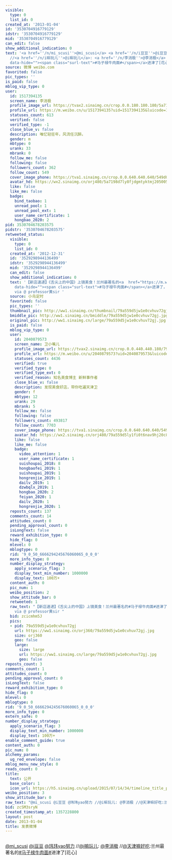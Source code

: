 ```yaml
---
visible:
  type: 0
  list_id: 0
created_at: '2013-01-04'
id: '3530704916779129'
idstr: '3530704916779129'
mid: '3530704916779129'
can_edit: false
show_additional_indication: 0
text: '<a href=''/n/mi_scusi''>@mi_scusi</a> <a href=''/n/i豆豆''>@i豆豆</a> <a href=''/n/玮玮yao努力''>@玮玮yao努力</a>
  //<a href=''/n/i嘛玩儿''>@i嘛玩儿</a>: <a href=''/n/李消极''>@李消极</a> //<a href=''/n/天津嘛好吃''>@天津嘛好吃</a>:兰州最著名的<a  href="https://m.weibo.cn/search?containerid=231522type%3D1%26t%3D10%26q%3D%23%E9%A9%AC%E5%AD%90%E7%A6%84%E7%89%9B%E8%82%89%E9%9D%A2%23&luicode=10000011&lfid=2304131517394135_-_WEIBO_SECOND_PROFILE_WEIBO"
  data-hide=""><span class="surl-text">#马子禄牛肉面#</span></a>进津了[花心]'
source: 微博 weibo.com
favorited: false
pic_types: ''
is_paid: false
mblog_vip_type: 0
user:
  id: 1517394135
  screen_name: 李消极
  profile_image_url: https://tvax2.sinaimg.cn/crop.0.0.180.180.180/5a7198d7ly8fjdgmtyktmj20500500so.jpg?KID=imgbed,tva&Expires=1606399748&ssig=Ub%2BDQCuS4k
  profile_url: https://m.weibo.cn/u/1517394135?uid=1517394135&luicode=10000011&lfid=2304131517394135_-_WEIBO_SECOND_PROFILE_WEIBO
  statuses_count: 613
  verified: false
  verified_type: -1
  close_blue_v: false
  description: 唯忆轻狂年，风流任沉醉。
  gender: m
  mbtype: 0
  urank: 33
  mbrank: 0
  follow_me: false
  following: false
  followers_count: 362
  follow_count: 549
  cover_image_phone: https://tva1.sinaimg.cn/crop.0.0.640.640.640/549d0121tw1egm1kjly3jj20hs0hsq4f.jpg
  avatar_hd: https://wx2.sinaimg.cn/orj480/5a7198d7ly8fjdgmtyktmj20500500so.jpg
  like: false
  like_me: false
  badge:
    bind_taobao: 1
    unread_pool: 1
    unread_pool_ext: 1
    user_name_certificate: 1
    hongbao_2020: 2
pid: 3530704678203575
pidstr: '3530704678203575'
retweeted_status:
  visible:
    type: 0
    list_id: 0
  created_at: '2012-12-31'
  id: '3529298944136499'
  idstr: '3529298944136499'
  mid: '3529298944136499'
  can_edit: false
  show_additional_indication: 0
  text: '【新店速递】《舌尖上的中国》上镜美食！兰州最著名的<a  href="https://m.weibo.cn/search?containerid=231522type%3D1%26t%3D10%26q%3D%23%E9%A9%AC%E5%AD%90%E7%A6%84%E7%89%9B%E8%82%89%E9%9D%A2%23&luicode=10000011&lfid=2304131517394135_-_WEIBO_SECOND_PROFILE_WEIBO"
    data-hide=""><span class="surl-text">#马子禄牛肉面#</span></a>进津了，气象台路天津建筑设计院旁边，汤、面就是我在兰州去过总店那个味，10元绝对物超所值！
    via @ professor黄sir '
  source: 小鸟定时
  favorited: false
  pic_types: ''
  thumbnail_pic: http://ww1.sinaimg.cn/thumbnail/79a559d5jw1e0cvhuv72gj.jpg
  bmiddle_pic: http://ww1.sinaimg.cn/bmiddle/79a559d5jw1e0cvhuv72gj.jpg
  original_pic: http://ww1.sinaimg.cn/large/79a559d5jw1e0cvhuv72gj.jpg
  is_paid: false
  mblog_vip_type: 0
  user:
    id: 2040879573
    screen_name: 卫小嘴儿
    profile_image_url: https://tvax2.sinaimg.cn/crop.0.0.440.440.180/79a559d5ly1fi0t6nav9hj20c80c83zv.jpg?KID=imgbed,tva&Expires=1606399748&ssig=PjKyq6Bjt1
    profile_url: https://m.weibo.cn/u/2040879573?uid=2040879573&luicode=10000011&lfid=2304131517394135_-_WEIBO_SECOND_PROFILE_WEIBO
    statuses_count: 4436
    verified: true
    verified_type: 0
    verified_type_ext: 0
    verified_reason: 知名美食博主 新鲜事作者
    close_blue_v: false
    description: 发现美食好店，带你吃遍天津卫
    gender: f
    mbtype: 12
    urank: 29
    mbrank: 5
    follow_me: false
    following: false
    followers_count: 493817
    follow_count: 7703
    cover_image_phone: https://tva1.sinaimg.cn/crop.0.0.640.640.640/549d0121tw1egm1kjly3jj20hs0hsq4f.jpg
    avatar_hd: https://wx2.sinaimg.cn/orj480/79a559d5ly1fi0t6nav9hj20c80c83zv.jpg
    like: false
    like_me: false
    badge:
      video_attention: 1
      user_name_certificate: 1
      suishoupai_2018: 8
      hongbaofei_2019: 1
      suishoupai_2019: 1
      hongrenjie_2019: 1
      dailv_2019: 1
      dzwbqlx_2019: 1
      hongbao_2020: 2
      feiyan_2020: 1
      dailv_2020: 1
      hongrenjie_2020: 1
  reposts_count: 137
  comments_count: 14
  attitudes_count: 0
  pending_approval_count: 0
  isLongText: false
  reward_exhibition_type: 0
  hide_flag: 0
  mlevel: 0
  mblogtype: 0
  rid: '9_0_50_6666294245676060065_0_0_0'
  more_info_type: 0
  number_display_strategy:
    apply_scenario_flag: 3
    display_text_min_number: 1000000
    display_text: 100万+
  content_auth: 0
  pic_num: 1
  weibo_position: 2
  show_attitude_bar: 0
  retweeted: 1
  raw_text: "【新店速递】《舌尖上的中国》上镜美食！兰州最著名的#马子禄牛肉面#进津了，气象台路天津建筑设计院旁边，汤、面就是我在兰州去过总店那个味，10元绝对物超所值！
    via @ professor黄sir ​​​"
  bid: zcicmhm5J
  pics:
  - pid: 79a559d5jw1e0cvhuv72gj
    url: https://ww1.sinaimg.cn/orj360/79a559d5jw1e0cvhuv72gj.jpg
    size: orj360
    geo: false
    large:
      size: large
      url: https://ww1.sinaimg.cn/large/79a559d5jw1e0cvhuv72gj.jpg
      geo: false
reposts_count: 3
comments_count: 1
attitudes_count: 0
pending_approval_count: 0
isLongText: false
reward_exhibition_type: 0
hide_flag: 0
mlevel: 0
mblogtype: 0
rid: '9_0_50_6666294245676060065_0_0_0'
more_info_type: 0
extern_safe: 0
number_display_strategy:
  apply_scenario_flag: 3
  display_text_min_number: 1000000
  display_text: 100万+
enable_comment_guide: true
content_auth: 0
pic_num: 0
alchemy_params:
  ug_red_envelope: false
mblog_menu_new_style: 0
reads_count: 0
title:
  text: 公开
  base_color: 1
  icon_url: https://h5.sinaimg.cn/upload/2015/07/14/34/timeline_title_public_default.png
weibo_position: 3
show_attitude_bar: 0
raw_text: "@mi_scusi @i豆豆 @玮玮yao努力 //@i嘛玩儿: @李消极 //@天津嘛好吃:兰州最著名的#马子禄牛肉面#进津了[花心]"
bid: zcSM3sryN
created_timestamp_at: 1357228800
layout: post
date: 2013-01-04
title: 发表微博
---
```


![]()

<a href='/n/mi_scusi'>@mi_scusi</a> <a href='/n/i豆豆'>@i豆豆</a> <a href='/n/玮玮yao努力'>@玮玮yao努力</a> //<a href='/n/i嘛玩儿'>@i嘛玩儿</a>: <a href='/n/李消极'>@李消极</a> //<a href='/n/天津嘛好吃'>@天津嘛好吃</a>:兰州最著名的<a  href="https://m.weibo.cn/search?containerid=231522type%3D1%26t%3D10%26q%3D%23%E9%A9%AC%E5%AD%90%E7%A6%84%E7%89%9B%E8%82%89%E9%9D%A2%23&luicode=10000011&lfid=2304131517394135_-_WEIBO_SECOND_PROFILE_WEIBO" data-hide=""><span class="surl-text">#马子禄牛肉面#</span></a>进津了[花心]

